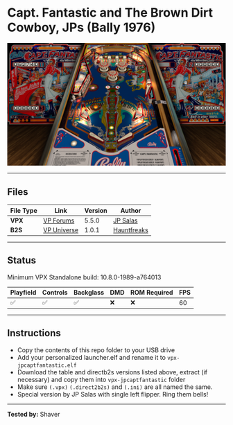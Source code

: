 # Capt. Fantastic and The Brown Dirt Cowboy, JPs (Bally 1976)

![Table Preview](../../images/vpx-jps-captfantastic-preview.jpg)

---

## Files
| File Type | Link | Version | Author | 
|-----------|--------|----------|--------------|
| **VPX** | [VP Forums](https://www.vpforums.org/index.php?app=downloads&showfile=15248) | 5.5.0 | [JP Salas](https://www.vpforums.org/index.php?showuser=277) |
| **B2S** | [VP Universe](https://vpuniverse.com/files/file/11587-capt-fantastic-and-the-brown-dirt-cowboy-bally-1976-b2s/) | 1.0.1 | [Hauntfreaks](https://vpuniverse.com/profile/5216-hauntfreaks/) |

---

## Status 
Minimum VPX Standalone build: 10.8.0-1989-a764013

| Playfield | Controls | Backglass | DMD | ROM Required | FPS | 
|-----------|----------|-----------|-----|--------------|-----|
| :white_check_mark: | :white_check_mark: | :white_check_mark: | :x: | :x: | 60 |

---

## Instructions

- Copy the contents of this repo folder to your USB drive
- Add your personalized launcher.elf and rename it to `vpx-jpcaptfantastic.elf`
- Download the table and directb2s versions listed above, extract (if necessary) and copy them into `vpx-jpcaptfantastic` folder
- Make sure `(.vpx)` `(.direct2b2s)` and `(.ini)` are all named the same. 
- Special version by JP Salas with single left flipper. Ring them bells!

---

**Tested by:** Shaver
